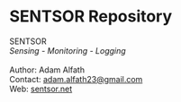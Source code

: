 # SENTSOR Repository
SENTSOR <br />
<i>Sensing - Monitoring - Logging</i> <br /><br />
Author: Adam Alfath <br />
Contact: adam.alfath23@gmail.com <br />
Web: [sentsor.net](http://www.sentsor.net)
